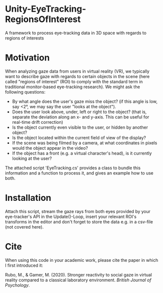 # Unity-EyeTracking-RegionsOfInterest
A framework to process eye-tracking data in 3D space with regards to regions of interests

# Motivation
When analyzing gaze data from users in virtual reality (VR), we typically want to describe gaze with regards to certain objects 
in the scene (here called "regions of interest" (ROI) to comply with the standard term in traditional monitor-based eye-tracking
research). We might ask the following questions:
* By what angle does the user's gaze miss the object? (if this angle is low, say <2°, we may say the user "looks at the object"). 
* Does the user look above, under, left or right to the object? (that is, separate the deviation along an x- and y-axis. This
can be useful for real-time drift correction)
* Is the object currently even visible to the user, or hidden by another object?
* Is the object located within the current field of view of the display?
* If the scene was being filmed by a camera, at what coordinates in pixels would the object appear in the video?
* If the object has a front (e.g. a virtual character's head), is it currently looking at the user?

The attached script 'EyeTracking.cs' provides a class to bundle this information and a function to process it, and gives an example how to use both. 

# Installation
Attach this script, stream the gaze rays from both eyes provided by your eye-tracker's API in the Update()-Loop, insert your 
relevant ROI's transforms in the editor and don't forget to store the data e.g. in a csv-file (not covered here). 

# Cite
When using this code in your academic work, please cite the paper in which I first introduced it:

Rubo, M., & Gamer, M. (2020). Stronger reactivity to social gaze in virtual reality compared to a classical laboratory environment. *British Journal of Psychology*.

